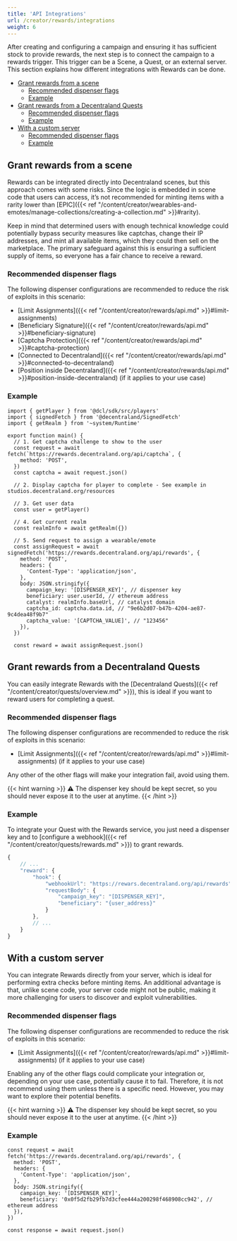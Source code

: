 ```yaml
---
title: 'API Integrations'
url: /creator/rewards/integrations
weight: 6
---
```


After creating and configuring a campaign and ensuring it has sufficient stock to provide rewards, the next step is to connect the campaign to a rewards trigger. This trigger can be a Scene, a Quest, or an external server. This section explains how different integrations with Rewards can be done. 

- [Grant rewards from a scene](#grant-rewards-from-a-scene)
  - [Recommended dispenser flags](#recommended-dispenser-flags)
  - [Example](#example)
- [Grant rewards from a Decentraland Quests](#grant-rewards-from-a-decentraland-quests)
  - [Recommended dispenser flags](#recommended-dispenser-flags-1)
  - [Example](#example-1)
- [With a custom server](#with-a-custom-server)
  - [Recommended dispenser flags](#recommended-dispenser-flags-2)
  - [Example](#example-2)

## Grant rewards from a scene

Rewards can be integrated directly into Decentraland scenes, but this approach comes with some risks. Since the logic is embedded in scene code that users can access, it’s not recommended for minting items with a rarity lower than [EPIC]({{< ref "/content/creator/wearables-and-emotes/manage-collections/creating-a-collection.md" >}}#rarity).

Keep in mind that determined users with enough technical knowledge could potentially bypass security measures like captchas, change their IP addresses, and mint all available items, which they could then sell on the marketplace. The primary safeguard against this is ensuring a sufficient supply of items, so everyone has a fair chance to receive a reward.

### Recommended dispenser flags

The following dispenser configurations are recommended to reduce the risk of exploits in this scenario: 

- [Limit Assignments]({{< ref "/content/creator/rewards/api.md" >}}#limit-assignments)
- [Beneficiary Signature]({{< ref "/content/creator/rewards/api.md" >}}#beneficiary-signature)
- [Captcha Protection]({{< ref "/content/creator/rewards/api.md" >}}#captcha-protection)
- [Connected to Decentraland]({{< ref "/content/creator/rewards/api.md" >}}#connected-to-decentraland)
- [Position inside Decentraland]({{< ref "/content/creator/rewards/api.md" >}}#position-inside-decentraland) (if it applies to your use case)

### Example

```tsx
import { getPlayer } from '@dcl/sdk/src/players'
import { signedFetch } from '@decentraland/SignedFetch'
import { getRealm } from '~system/Runtime'

export function main() {
  // 1. Get captcha challenge to show to the user
  const request = await fetch(`https://rewards.decentraland.org/api/captcha`, {
    method: 'POST',
  })
  const captcha = await request.json()

  // 2. Display captcha for player to complete - See example in studios.decentraland.org/resources

  // 3. Get user data
  const user = getPlayer()

  // 4. Get current realm
  const realmInfo = await getRealm({})

  // 5. Send request to assign a wearable/emote
  const assignRequest = await signedFetch('https://rewards.decentraland.org/api/rewards', {
    method: 'POST',
    headers: {
      'Content-Type': 'application/json',
    },
    body: JSON.stringify({
      campaign_key: '[DISPENSER_KEY]', // dispenser key
      beneficiary: user.userId, // ethereum address
      catalyst: realmInfo.baseUrl, // catalyst domain
      captcha_id: captcha.data.id, // "9e6b2d07-b47b-4204-ae87-9c4dea48f9b7"
      captcha_value: '[CAPTCHA_VALUE]', // "123456"
    }),
  })

  const reward = await assignRequest.json()
```

## Grant rewards from a Decentraland Quests

You can easily integrate Rewards with the [Decentraland Quests]({{< ref "/content/creator/quests/overview.md" >}}), this is ideal if you want to reward users for completing a quest.

### Recommended dispenser flags

The following dispenser configurations are recommended to reduce the risk of exploits in this scenario:

- [Limit Assignments]({{< ref "/content/creator/rewards/api.md" >}}#limit-assignments) (if it applies to your use case)

Any other of the other flags will make your integration fail, avoid using them.

{{< hint warning >}}
⚠️ The dispenser key should be kept secret, so you should never expose it to the user at anytime.
{{< /hint >}}

### Example

To integrate your Quest with the Rewards service, you just need a dispenser key and to [configure a webhook]({{< ref "/content/creator/quests/rewards.md" >}}) to grant rewards.

```js
{
    // ...
    "reward": {
        "hook": {
            "webhookUrl": "https://rewars.decentraland.org/api/rewards",
            "requestBody": {
                "campaign_key": "[DISPENSER_KEY]",
                "beneficiary": "{user_address}"
            }
        },
        // ...
    }
}
```

## With a custom server

You can integrate Rewards directly from your server, which is ideal for performing extra checks before minting items. An additional advantage is that, unlike scene code, your server code might not be public, making it more challenging for users to discover and exploit vulnerabilities.

### Recommended dispenser flags

The following dispenser configurations are recommended to reduce the risk of exploits in this scenario:

- [Limit Assignments]({{< ref "/content/creator/rewards/api.md" >}}#limit-assignments) (if it applies to your use case)

Enabling any of the other flags could complicate your integration or, depending on your use case, potentially cause it to fail. Therefore, it is not recommend using them unless there is a specific need. However, you may want to explore their potential benefits.

{{< hint warning >}}
⚠️ The dispenser key should be kept secret, so you should never expose it to the user at anytime.
{{< /hint >}}

### Example

```tsx
const request = await fetch('https://rewards.decentraland.org/api/rewards', {
  method: 'POST',
  headers: {
    'Content-Type': 'application/json',
  },
  body: JSON.stringify({
    campaign_key: '[DISPENSER_KEY]',
    beneficiary: '0x0f5d2fb29fb7d3cfee444a200298f468908cc942', // ethereum address
  }),
})

const response = await request.json()
```
